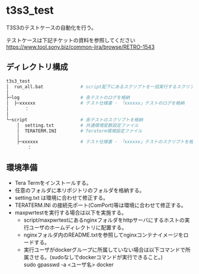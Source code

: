 # t3s3_test
T3S3のテストケースの自動化を行う。

テストケースは下記チケットの資料を参照してください
https://www.tool.sony.biz/common-jira/browse/RETRO-1543

## ディレクトリ構成
```bash
t3s3_test
│  run_all.bat              # script配下にあるスクリプトを一括実行するスクリプト
│
├─log                       # 各テストのログを格納
│  ├─xxxxxx                 # テスト仕様書 - 「xxxxxx」テストのログを格納
│      ：
│
└─script                    # 各テストのスクリプトを格納
    │  setting.txt          # 共通環境変数設定ファイル
    │  TERATERM.INI         # Teraterm環境設定ファイル
    │
    ├─xxxxxx                # テスト仕様書 - 「xxxxxx」テストのスクリプトを格納
        ：
```

## 環境準備
- Tera Termをインストールする。  
- 任意のフォルダに本リポジトリのフォルダを格納する。  
- setting.txt は環境に合わせて修正する。  
- TERATERM.INI の接続先ポート(ComPort)等は環境に合わせて修正する。  
- maxpwrtestを実行する場合は以下を実施する。  
  * script/maxpwrtestにあるnginxフォルダをhttpサーバにするホストの実行ユーザのホームディレクトリに配置する。  
  * nginxフォルダ内のREADME.txtを参照してnginxコンテナイメージをロードする。  
  * 実行ユーザがdockerグループに所属していない場合は以下コマンドで所属させる。(sudoなしでdockerコマンドが実行できること。)  
      sudo gpasswd -a <ユーザ名> docker
